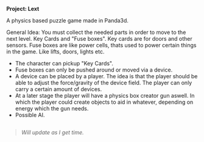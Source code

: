 **Project: Lext** 

A physics based puzzle game made in Panda3d.

General Idea:
You must collect the needed parts in order to move to the next level.  Key Cards and "Fuse boxes". Key cards are for doors and other sensors.  Fuse boxes are like power cells, thats used to power certain things in the game. Like lifts, doors, lights etc.

- The character can pickup "Key Cards".
- Fuse boxes can only be pushed around or moved via a device.
- A device can be placed by a player. The idea is that the player should be able to adjust the force/gravity of the device field.  The player can only carry a certain amount of devices.
- At a later stage the player will have a physics box creator gun aswell. In which the player could create objects to aid in whatever, depending on energy which the gun needs.
- Possible AI.

##

> *Will update as I get time.*
